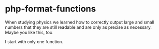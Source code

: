# php-format-functions
When studying physics we learned how to correctly output large and small numbers that they are still readable and are only as precise as necessary. Maybe you like this, too.

I start with only one function.
